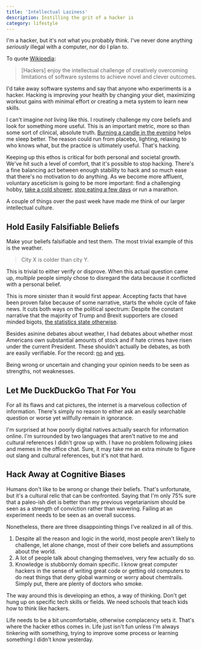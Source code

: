 ```yaml
---
title: 'Intellectual Laziness'
description: Instilling the grit of a hacker is
category: lifestyle
---
```


I'm a hacker, but it's not what you probably think. I've never done anything *seriously* illegal with a computer, nor do I plan to.

To quote [Wikipedia][hcw]:

> [Hackers] enjoy the intellectual challenge of creatively overcoming limitations of software systems to achieve novel and clever outcomes.

I'd take away software systems and say that anyone who experiments is a hacker. Hacking is improving your health by changing your diet, maximizing workout gains with minimal effort or creating a meta system to learn new skills.  

I can't imagine *not* living like this. I routinely challenge my core beliefs and look for something more useful. This is an important metric, more so than some sort of clinical, absolute truth. [Burning a candle in the evening][lux] helps me sleep better. The reason could run from placebo, lighting, relaxing to who knows what, but the practice is ultimately useful. That's hacking.

Keeping up this ethos is critical for both personal and societal growth. We've hit such a level of comfort, that it's possible to stop hacking. There's a fine balancing act between enough stability to hack and so much ease that there's no motivation to do anything. As we become more affluent, voluntary asceticism is going to be more important: find a challenging hobby, [take a cold shower][hof], [stop eating a few days][3df] or run a marathon.

A couple of things over the past week have made me think of our larger intellectual culture.

## Hold Easily Falsifiable Beliefs

Make your beliefs falsifiable and test them. The most trivial example of this is the weather.

> City X is colder than city Y.

This is trivial to either verify or disprove. When this actual question came up, *multiple* people simply chose to disregard the data because it conflicted with a personal belief.

This is more sinister than it would first appear. Accepting facts that have been proven false because of some narrative, starts the whole cycle of fake news. It cuts both ways on the political spectrum: Despite the constant narrative that the majority of Trump and Brexit supporters are closed minded bigots, [the statistics state otherwise][eco].

Besides asinine debates about weather, I had debates about whether most Americans own substantial amounts of stock and if hate crimes have risen under the current President. These shouldn't actually be debates, as both are easily verifiable. For the record: [no][stk] and [yes][spl].

Being wrong or uncertain and changing your opinion needs to be seen as strengths, not weaknesses.

## Let Me DuckDuckGo That For You

For all its flaws and cat pictures, the internet is a marvelous collection of information. There's simply no reason to either ask an easily searchable question or worse yet willfully remain in ignorance.

I'm surprised at how poorly digital natives actually search for information online. I'm surrounded by two languages that aren't native to me and cultural references I didn't grow up with. I have no problem following jokes and memes in the office chat. Sure, it may take me an extra minute to figure out slang and cultural references, but it's not that hard.   

## Hack Away at Cognitive Biases

Humans don't like to be wrong or change their beliefs. That's unfortunate, but it's a cultural relic that can be confronted. Saying that I'm only 75% sure that a paleo-ish diet is better than my previous vegetarianism should be seen as a strength of conviction rather than wavering. Failing at an experiment needs to be seen as an overall success.

Nonetheless, there are three disappointing things I've realized in all of this.

1. Despite all the reason and logic in the world, most people aren't likely to challenge, let alone change, most of their core beliefs and assumptions about the world.
2. A lot of people talk about changing themselves, very few actually do so.
3. Knowledge is stubbornly domain specific. I know great computer hackers in the sense of writing great code or getting old computers to do neat things that deny global warming or worry about chemtrails. Simply put, there are plenty of doctors who smoke.

The way around this is developing an ethos, a way of thinking. Don't get hung up on specific tech skills or fields. We need schools that teach kids how to think like hackers.

Life needs to be a bit uncomfortable, otherwise complacency sets it. That's where the hacker ethos comes in. Life just isn't fun unless I'm always tinkering with something, trying to improve some process or learning something I didn't know yesterday.


[hcw]: https://en.wikipedia.org/wiki/Hacker_culture
[eco]: https://www.economist.com/blogs/bagehot/2018/03/globalisation
[stk]: https://www.washingtonpost.com/news/wonk/wp/2017/12/18/for-roughly-half-of-americans-the-stock-markets-record-highs-dont-help-at-all/
[spl]:https://www.newyorker.com/news/news-desk/hate-on-the-rise-after-trumps-election
[lux]: /blog/darkness
[hof]: /blog/the-elements
[3df]: /blog/3-day-fast
